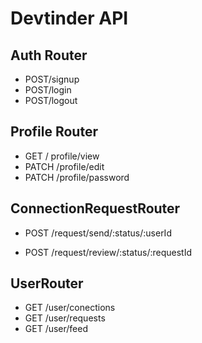 # Devtinder API

## Auth Router

- POST/signup
- POST/login
- POST/logout

## Profile Router

- GET / profile/view
- PATCH /profile/edit
- PATCH /profile/password

## ConnectionRequestRouter

- POST /request/send/:status/:userId
<!-- - POST /request/send/ignored/:userId -->
- POST /request/review/:status/:requestId
<!-- - POST /request/review/rejected/:requestId -->

## UserRouter

- GET /user/conections
- GET /user/requests
- GET /user/feed
